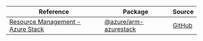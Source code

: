 | Reference | Package | Source |
|---|---|---|
|[Resource Management - Azure Stack](arm-azurestack-readme.md)|[@azure/arm-azurestack](https://www.npmjs.com/package/@azure/arm-azurestack)|[GitHub](https://github.com/Azure/azure-sdk-for-js/blob/main/sdk/azurestack/arm-azurestack)|
